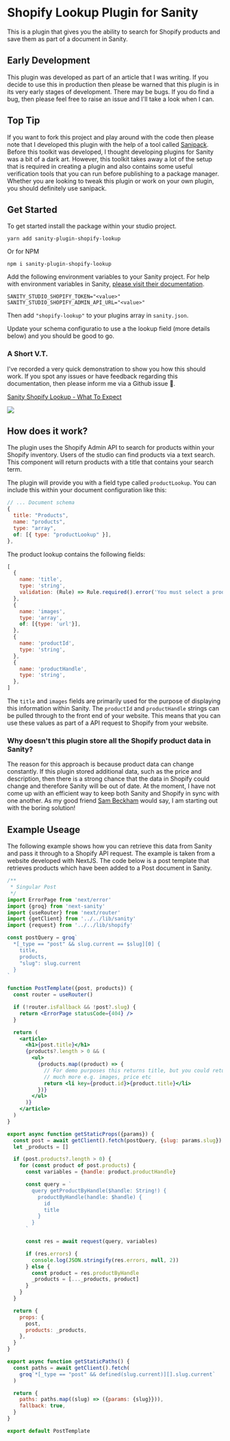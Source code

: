 # Shopify Lookup Plugin for Sanity

This is a plugin that gives you the ability to search for Shopify products
and save them as part of a document in Sanity.

## Early Development

This plugin was developed as part of an article that I was writing. If you
decide to use this in production then please be warned that this plugin
is in its very early stages of development. There may be bugs. If you do
find a bug, then please feel free to raise an issue and I'll take a look
when I can.

## Top Tip

If you want to fork this project and play around with the code then please note that I developed this plugin with the help of a tool called [Sanipack](https://github.com/rexxars/sanipack). Before this toolkit was developed, I thought developing plugins for Sanity was a bit of a dark art. However, this toolkit takes away a lot of the setup that is required in creating a plugin and also contains some useful verification tools that you can run before publishing to a package manager. Whether you are looking to tweak this plugin or work on your own plugin, you should definitely use sanipack.

## Get Started

To get started install the package within your studio project.

```
yarn add sanity-plugin-shopify-lookup
```

Or for NPM

```
npm i sanity-plugin-shopify-lookup
```

Add the following environment variables to your Sanity project. For help
with environment variables in Sanity, [please visit their documentation]().

```
SANITY_STUDIO_SHOPIFY_TOKEN="<value>"
SANITY_STUDIO_SHOPIFY_ADMIN_API_URL="<value>"
```

Then add `"shopify-lookup"` to your plugins array in `sanity.json`.

Update your schema configuratio to use a the lookup field (more details below)
and you should be good to go.

### A Short V.T.

I've recorded a very quick demonstration to show you how this should work.
If you spot any issues or have feedback regarding this documentation, then please
inform me via a Github issue 🙏.

<a href="https://www.loom.com/share/85929d948c694e60921f40146b538e54">
  <p>Sanity Shopify Lookup - What To Expect</p>
  <img style="max-width:300px;" src="https://cdn.loom.com/sessions/thumbnails/85929d948c694e60921f40146b538e54-with-play.gif">
</a>

## How does it work?

The plugin uses the Shopify Admin API to search for products within your
Shopify inventory. Users of the studio can find products via a text
search. This component will return products with a title that contains
your search term.

The plugin will provide you with a field type called `productLookup`.
You can include this within your document configuration like this:

```js
// ... Document schema
{
  title: "Products",
  name: "products",
  type: "array",
  of: [{ type: "productLookup" }],
},
```

The product lookup contains the following fields:

```js
[
  {
    name: 'title',
    type: 'string',
    validation: (Rule) => Rule.required().error('You must select a product'),
  },
  {
    name: 'images',
    type: 'array',
    of: [{type: 'url'}],
  },
  {
    name: 'productId',
    type: 'string',
  },
  {
    name: 'productHandle',
    type: 'string',
  },
]
```

The `title` and `images` fields are primarily used for the purpose of displaying
this information within Sanity. The `productId` and `productHandle` strings can
be pulled through to the front end of your website. This means that you can
use these values as part of a API request to Shopify from your website.

### Why doesn't this plugin store all the Shopify product data in Sanity?

The reason for this approach is because product data can change constantly. If
this plugin stored additional data, such as the price and description, then
there is a strong chance that the data in Shopify could change and therefore Sanity will be out of date. At the
moment, I have not come up with an efficient way to keep both Sanity and
Shopify in sync with one another. As my good friend [Sam Beckham](https://twitter.com/samdbeckham)
would say, I am starting out with the boring solution!

## Example Useage

The following example shows how you can retrieve this data from Sanity and pass
it through to a Shopify API request. The example is taken from a website
developed with NextJS. The code below is a post template that retrieves products
which have been added to a Post document in Sanity.

```jsx
/**
 * Singular Post
 */
import ErrorPage from 'next/error'
import {groq} from 'next-sanity'
import {useRouter} from 'next/router'
import {getClient} from '../../lib/sanity'
import {request} from '../../lib/shopify'

const postQuery = groq`
  *[_type == "post" && slug.current == $slug][0] {
    title,
    products,
    "slug": slug.current
  }
`

function PostTemplate({post, products}) {
  const router = useRouter()

  if (!router.isFallback && !post?.slug) {
    return <ErrorPage statusCode={404} />
  }

  return (
    <article>
      <h1>{post.title}</h1>
      {products?.length > 0 && (
        <ul>
          {products.map((product) => {
            // For demo purposes this returns title, but you could return
            // much more e.g. images, price etc
            return <li key={product.id}>{product.title}</li>
          })}
        </ul>
      )}
    </article>
  )
}

export async function getStaticProps({params}) {
  const post = await getClient().fetch(postQuery, {slug: params.slug})
  let _products = []

  if (post.products?.length > 0) {
    for (const product of post.products) {
      const variables = {handle: product.productHandle}

      const query = `
        query getProductByHandle($handle: String!) {
          productByHandle(handle: $handle) {
            id
            title
          }
        }
      `

      const res = await request(query, variables)

      if (res.errors) {
        console.log(JSON.stringify(res.errors, null, 2))
      } else {
        const product = res.productByHandle
        _products = [..._products, product]
      }
    }
  }

  return {
    props: {
      post,
      products: _products,
    },
  }
}

export async function getStaticPaths() {
  const paths = await getClient().fetch(
    groq`*[_type == "post" && defined(slug.current)][].slug.current`
  )

  return {
    paths: paths.map((slug) => ({params: {slug}})),
    fallback: true,
  }
}

export default PostTemplate
```
